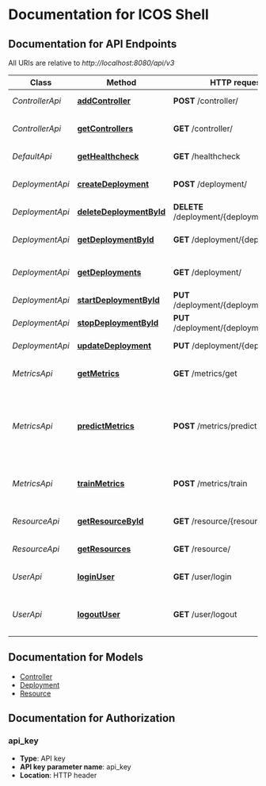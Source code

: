 # Documentation for ICOS Shell

<a name="documentation-for-api-endpoints"></a>
## Documentation for API Endpoints

All URIs are relative to *http://localhost:8080/api/v3*

| Class | Method | HTTP request | Description |
|------------ | ------------- | ------------- | -------------|
| *ControllerApi* | [**addController**](Apis/ControllerApi.md#addcontroller) | **POST** /controller/ | Adds a new controller |
*ControllerApi* | [**getControllers**](Apis/ControllerApi.md#getcontrollers) | **GET** /controller/ | Returns a list of controllers |
| *DefaultApi* | [**getHealthcheck**](Apis/DefaultApi.md#gethealthcheck) | **GET** /healthcheck | Health check |
| *DeploymentApi* | [**createDeployment**](Apis/DeploymentApi.md#createdeployment) | **POST** /deployment/ | Creates a new deployment |
*DeploymentApi* | [**deleteDeploymentById**](Apis/DeploymentApi.md#deletedeploymentbyid) | **DELETE** /deployment/{deploymentId} | Deletes a deployment |
*DeploymentApi* | [**getDeploymentById**](Apis/DeploymentApi.md#getdeploymentbyid) | **GET** /deployment/{deploymentId} | Find deployment by ID |
*DeploymentApi* | [**getDeployments**](Apis/DeploymentApi.md#getdeployments) | **GET** /deployment/ | Returns a list of deployments |
*DeploymentApi* | [**startDeploymentById**](Apis/DeploymentApi.md#startdeploymentbyid) | **PUT** /deployment/{deploymentId}/start | Starts a deployment |
*DeploymentApi* | [**stopDeploymentById**](Apis/DeploymentApi.md#stopdeploymentbyid) | **PUT** /deployment/{deploymentId}/stop | Stops a deployment |
*DeploymentApi* | [**updateDeployment**](Apis/DeploymentApi.md#updatedeployment) | **PUT** /deployment/{deploymentId} | Updates a deployment |
| *MetricsApi* | [**getMetrics**](Apis/MetricsApi.md#getmetrics) | **GET** /metrics/get | Returns a list of metric models |
*MetricsApi* | [**predictMetrics**](Apis/MetricsApi.md#predictmetrics) | **POST** /metrics/predict | Predict metrics development based on model and input metrics |
*MetricsApi* | [**trainMetrics**](Apis/MetricsApi.md#trainmetrics) | **POST** /metrics/train | Trains a model on a set of metrics |
| *ResourceApi* | [**getResourceById**](Apis/ResourceApi.md#getresourcebyid) | **GET** /resource/{resourceId} | Find resource by ID |
*ResourceApi* | [**getResources**](Apis/ResourceApi.md#getresources) | **GET** /resource/ | Returns a list of resources |
| *UserApi* | [**loginUser**](Apis/UserApi.md#loginuser) | **GET** /user/login | Logs user into the system |
*UserApi* | [**logoutUser**](Apis/UserApi.md#logoutuser) | **GET** /user/logout | Logs out current logged in user session |


<a name="documentation-for-models"></a>
## Documentation for Models

 - [Controller](./Models/Controller.md)
 - [Deployment](./Models/Deployment.md)
 - [Resource](./Models/Resource.md)


<a name="documentation-for-authorization"></a>
## Documentation for Authorization

<a name="api_key"></a>
### api_key

- **Type**: API key
- **API key parameter name**: api_key
- **Location**: HTTP header


